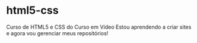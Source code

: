 # html5-css
 Curso de HTML5 e CSS do Curso em Vídeo
 Estou aprendendo a criar sites e agora vou gerenciar meus repositórios! 
